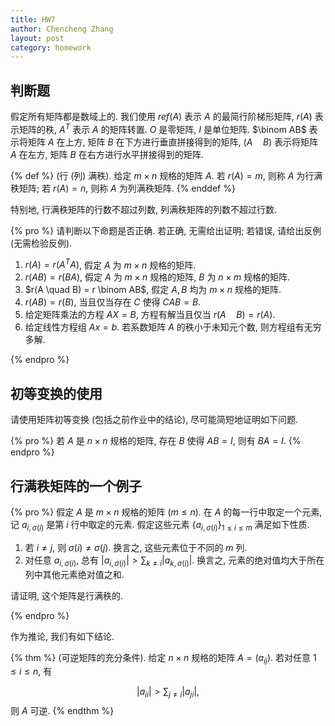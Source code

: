 ```yaml
---
title: HW7
author: Chencheng Zhang
layout: post
category: homework
---
```


## 判断题

假定所有矩阵都是数域上的. 我们使用 $ref(A)$ 表示 $A$ 的最简行阶梯形矩阵, $r(A)$ 表示矩阵的秩, $A^T$ 表示 $A$ 的矩阵转置. $O$ 是零矩阵, $I$ 是单位矩阵. $\binom AB$ 表示将矩阵 $A$ 在上方, 矩阵 $B$ 在下方进行垂直拼接得到的矩阵, $(A \quad B)$ 表示将矩阵 $A$ 在左方, 矩阵 $B$ 在右方进行水平拼接得到的矩阵.

{% def %}
(行 (列) 满秩). 给定 $m \times n$ 规格的矩阵 $A$. 若 $r(A) = m$, 则称 $A$ 为行满秩矩阵; 若 $r(A) = n$, 则称 $A$ 为列满秩矩阵.
{% enddef %}

特别地, 行满秩矩阵的行数不超过列数, 列满秩矩阵的列数不超过行数.

{% pro %}
请判断以下命题是否正确. 若正确, 无需给出证明; 若错误, 请给出反例 (无需检验反例).

1. $r(A) = r (A^TA)$, 假定 $A$ 为 $m \times n$ 规格的矩阵.
2. $r(AB) = r(BA)$, 假定 $A$ 为 $m \times n$ 规格的矩阵, $B$ 为 $n \times m$ 规格的矩阵.
3. $r(A \quad B) = r \binom AB$, 假定 $A, B$ 均为 $m \times n$ 规格的矩阵.
4. $r(AB) = r(B)$, 当且仅当存在 $C$ 使得 $CAB = B$.
5. 给定矩阵乘法的方程 $AX = B$, 方程有解当且仅当 $r(A\quad B) = r(A)$.
6. 给定线性方程组 $A x = b$. 若系数矩阵 $A$ 的秩小于未知元个数, 则方程组有无穷多解.

{% endpro %}

## 初等变换的使用

请使用矩阵初等变换 (包括之前作业中的结论), 尽可能简短地证明如下问题.

{% pro %}
若 $A$ 是 $n \times n$ 规格的矩阵, 存在 $B$ 使得 $AB = I$, 则有 $BA = I$.
{% endpro %}

## 行满秩矩阵的一个例子

{% pro %}
假定 $A$ 是 $m \times n$ 规格的矩阵 ($m \leq n$). 在 $A$ 的每一行中取定一个元素, 记 $a_{i, \sigma (i)}$ 是第 $i$ 行中取定的元素. 假定这些元素 $\{a_{i, \sigma (i)}\}_{1 \leq i \leq m}$ 满足如下性质.

1. 若 $i \neq j$, 则 $\sigma (i) \neq \sigma (j)$. 换言之, 这些元素位于不同的 $m$ 列.
2. 对任意 $a_{i, \sigma (i)}$, 总有 $|a_{i, \sigma (i)}| > \sum _{k \neq i} |a_{k, \sigma (i)}|$. 换言之, 元素的绝对值均大于所在列中其他元素绝对值之和.

请证明, 这个矩阵是行满秩的.

{% endpro %}

作为推论, 我们有如下结论.

{% thm %}
(可逆矩阵的充分条件). 给定 $n \times n$ 规格的矩阵 $A = (a_{ij})$. 若对任意 $1 \leq i \leq n$, 有

$$\begin{equation}
|a_{ii}| > \sum _{j \neq i} |a_{ji}|,
\end{equation}$$
则 $A$ 可逆.
{% endthm %}
